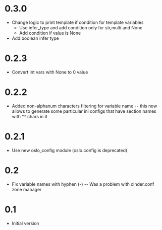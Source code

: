 0.3.0
=====

- Change logic to print template if condition for template variables
  - Use infer_type and add condition only for str,multi and None
  - Add condition if value is None
- Add boolean infer type

0.2.3
=====

- Convert int vars with None to 0 value

0.2.2
=====

- Added non-alphanum characters filtering for variable name
--  this now allows to generate some particular ini configs that have
    section names with *^ chars in it

0.2.1
=====

- Use new oslo_config module (oslo.config is deprecated)

0.2
====

- Fix variable names with hyphen (-)
-- Was a problem with cinder.conf zone manager

0.1
====

- Initial version
